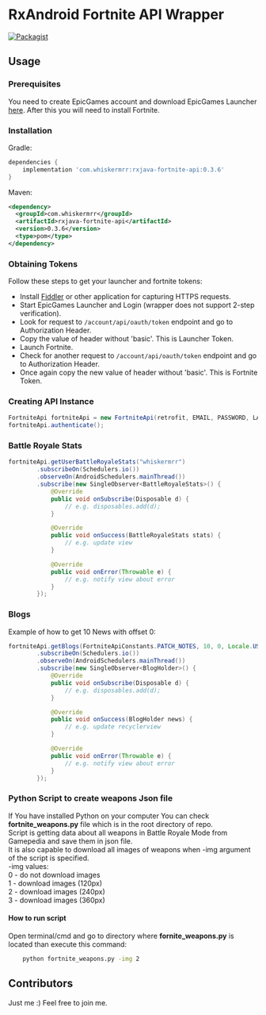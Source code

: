 # RxAndroid Fortnite API Wrapper
[![Packagist](https://img.shields.io/packagist/l/doctrine/orm.svg)](https://github.com/whiskermrr/rxandroid-fortnite-api/blob/master/LICENSE)

## Usage

### Prerequisites
You need to create EpicGames account and download EpicGames Launcher [here](https://www.epicgames.com/fortnite/pl/buy-now/battle-royale). After this you will need to install Fortnite.

### Installation

Gradle:

```groovy
dependencies {
    implementation 'com.whiskermrr:rxjava-fortnite-api:0.3.6'
}
```

Maven:

```xml
<dependency> 
  <groupId>com.whiskermrr</groupId>
  <artifactId>rxjava-fortnite-api</artifactId>
  <version>0.3.6</version>
  <type>pom</type>
</dependency>
```

### Obtaining Tokens
Follow these steps to get your launcher and fortnite tokens:

- Install [Fiddler](https://www.telerik.com/download/fiddler) or other application for capturing HTTPS requests.
- Start EpicGames Launcher and Login (wrapper does not support 2-step verification).
- Look for request to `/account/api/oauth/token` endpoint and go to Authorization Header.
- Copy the value of header without 'basic'. This is Launcher Token.
- Launch Fortnite.
- Check for another request to `/account/api/oauth/token` endpoint and go to Authorization Header.
- Once again copy the new value of header without 'basic'. This is Fortnite Token.


### Creating API Instance

```java
FortniteApi fortniteApi = new FortniteApi(retrofit, EMAIL, PASSWORD, LAUNCHER_TOKEN, FORTNITE_TOKEN);
fortniteApi.authenticate();
```
### Battle Royale Stats

```java
fortniteApi.getUserBattleRoyaleStats("whiskermrr")
        .subscribeOn(Schedulers.io())
        .observeOn(AndroidSchedulers.mainThread())
        .subscribe(new SingleObserver<BattleRoyaleStats>() {
            @Override
            public void onSubscribe(Disposable d) {
                // e.g. disposables.add(d);
            }

            @Override
            public void onSuccess(BattleRoyaleStats stats) {
                // e.g. update view
            }

            @Override
            public void onError(Throwable e) {
                // e.g. notify view about error
            }
        });
```

### Blogs

Example of how to get 10 News with offset 0:

```java
fortniteApi.getBlogs(FortniteApiConstants.PATCH_NOTES, 10, 0, Locale.US.toString())
        .subscribeOn(Schedulers.io())
        .observeOn(AndroidSchedulers.mainThread())
        .subscribe(new SingleObserver<BlogHolder>() {
            @Override
            public void onSubscribe(Disposable d) {
                // e.g. disposables.add(d);
            }

            @Override
            public void onSuccess(BlogHolder news) {
                // e.g. update recyclerview
            }

            @Override
            public void onError(Throwable e) {
                // e.g. notify view about error
            }
        });
```

### Python Script to create weapons Json file

If You have installed Python on your computer You can check <b>fortnite_weapons.py</b> file which is in the root directory of repo.<br/>
Script is getting data about all weapons in Battle Royale Mode from Gamepedia and save them in json file.<br/>
It is also capable to download all images of weapons when -img argument of the script is specified.<br/>
-img values:<br/>
0 - do not download images<br/>
1 - download images (120px)<br/>
2 - download images (240px)<br/>
3 - download images (360px)<br/>

#### How to run script
Open terminal/cmd and go to directory where <b>fornite_weapons.py</b> is located than execute this command:

```bash
    python fortnite_weapons.py -img 2
```

## Contributors
Just me :) Feel free to join me.
